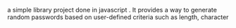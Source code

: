 a simple library project done in javascript
. It provides a way to generate random passwords based on user-defined criteria such as length, character

